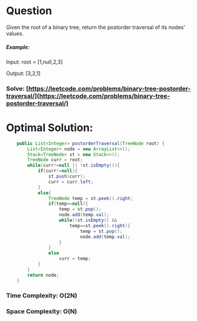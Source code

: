 # Question

Given the root of a binary tree, return the postorder traversal of its nodes' values.


##### Example:

Input: root = [1,null,2,3]

Output: [3,2,1]



### Solve: [https://leetcode.com/problems/binary-tree-postorder-traversal/](https://leetcode.com/problems/binary-tree-postorder-traversal/)
   


# Optimal Solution:  
``` java
    public List<Integer> postorderTraversal(TreeNode root) {
        List<Integer> node = new ArrayList<>();
        Stack<TreeNode> st = new Stack<>();
        TreeNode curr = root;
        while(curr!=null || !st.isEmpty()){
            if(curr!=null){
                st.push(curr);
                curr = curr.left;
            }
            else{
                TreeNode temp = st.peek().right;
                if(temp==null){
                    temp = st.pop();
                    node.add(temp.val);
                    while(!st.isEmpty() && 
                        temp==st.peek().right){
                            temp = st.pop();
                            node.add(temp.val);
                    }
                }
                else
                    curr = temp;
            }
        }
        return node;
    }
```
### Time Complexity: O(2N)  
### Space Complexity: O(N) 